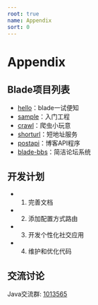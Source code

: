 ```yaml
---
root: true
name: Appendix
sort: 0
---
```


# Appendix

## Blade项目列表

+ [hello](https://github.com/bladejava/hello)：blade一试便知
+ [sample](https://github.com/bladejava/blade-sample)：入门工程
+ [crawl](https://github.com/bladejava/blade-crawl)：爬虫小玩意
+ [shorturl](https://github.com/bladejava/shorturl)：短地址服务
+ [postapi](https://github.com/bladejava/postapi)：博客API程序
+ [blade-bbs](https://github.com/bladejava/blade-bbs)：简洁论坛系统

## 开发计划

- 1. 完善文档
- 2. 添加配置方式路由
- 3. 开发个性化社交应用
- 4. 维护和优化代码

## 交流讨论

Java交流群: [1013565](http://shang.qq.com/wpa/qunwpa?idkey=932642920a5c0ef5f1ae902723c4f168c58ea63f3cef1139e30d68145d3b5b2f)
